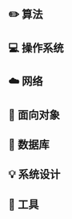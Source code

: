 ## :pencil2: 算法

## :computer: 操作系统

## :cloud: 网络 

## :art: 面向对象

## :floppy_disk: 数据库

## :bulb: 系统设计

## :wrench: 工具

